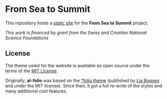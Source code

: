 # From Sea to Summit

This repository hosts a [static site](https://from-sea-to-summit.github.io) for the **From Sea to Summit** project.

_This work is financed by grant from the Swiss and Croatian National Science Foundations_

## License

The theme usied for the website is available as open source under the terms of the [MIT License](https://github.com/alshedivat/al-folio/blob/main/LICENSE).

Originally, **al-folio** was based on the [\*folio theme](https://github.com/bogoli/-folio) (published by [Lia Bogoev](https://liabogoev.com) and under the MIT license). Since then, it got a full re-write of the styles and many additional cool features.
